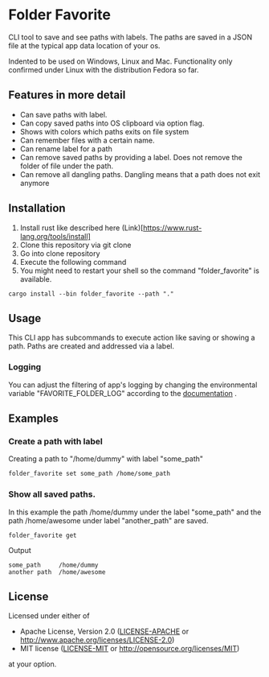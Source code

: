 # Folder Favorite

CLI tool to save and see paths with labels. 
The paths are saved in a JSON file at the typical app data location of your os.

Indented to be used on Windows, Linux and Mac.
Functionality only confirmed under Linux with the distribution Fedora so far.

## Features in more detail

- Can save paths with label.
- Can copy saved paths into OS clipboard via option flag.
- Shows with colors which paths exits on file system
- Can remember files with a certain name.
- Can rename label for a path
- Can remove saved paths by providing a label. Does not remove the folder of file under the path. 
- Can remove all dangling paths. Dangling means that a path does not exit anymore

## Installation

1. Install rust like described here (Link)[https://www.rust-lang.org/tools/install]
2. Clone this repository  via git clone
3. Go into clone repository 
4. Execute the following command
5. You might need to restart your shell so the command "folder_favorite" is available.

```
cargo install --bin folder_favorite --path "."
```

## Usage

This CLI app has subcommands to execute action like saving or showing a path.
Paths are created and addressed via a label.

### Logging

You can adjust the filtering of app's logging by changing the environmental variable "FAVORITE_FOLDER_LOG"
according to the [documentation](https://docs.rs/env_logger/latest/env_logger/index.html#enabling-logging) .

## Examples 

### Create a path  with label 

Creating a path to "/home/dummy" with label "some_path"
```sh
folder_favorite set some_path /home/some_path
```

### Show all saved paths. 

In this example the path /home/dummy under the label "some_path" and the path
/home/awesome under label "another_path" are saved.

```
folder_favorite get
```

Output
```
some_path     /home/dummy
another path  /home/awesome
```

## License

Licensed under either of

- Apache License, Version 2.0 ([LICENSE-APACHE](./LICENSE-APACHE) or http://www.apache.org/licenses/LICENSE-2.0)
- MIT license ([LICENSE-MIT](./LICENSE-MIT) or http://opensource.org/licenses/MIT)

at your option.

